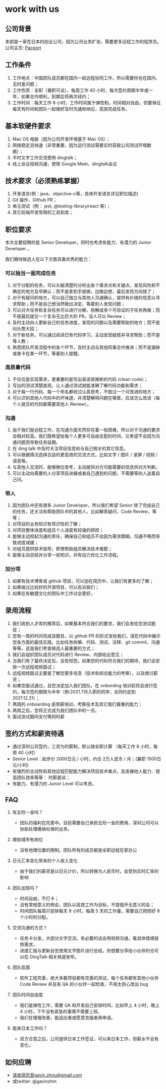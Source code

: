 # work with us

## 公司背景

本部是一家在日本的创业公司，因为公司业务扩张，需要更多远程工作的程序员。
公司主页: [Pacport](https://pacport.co.jp)

## 工作条件

1. 工作地点：中国团队成员都在国内一起远程协同工作，所以需要你也在国内、无时差问题；
2. 工作性质：全职（兼职可谈），每周工作 40 小时，每次签约周期半年或一年，如果合作顺利，到期后将再次续约；
3. 工作时间：每天工作 8 小时，工作时间属于弹性制，时间相对自由，但要保证每天有时间和团队一起做好及时沟通和响应，高效完成任务。

## 基本软硬件要求

1. Mac OS 电脑（因为公司开发环境基于 Mac OS）；
2. 网络稳定且快速（非常重要，因为运行测试需要实时获取公司测试环境数据）；
3. 平时文字工作交流使用 dingtalk；
4. 线上会议视频沟通，使用 Google Meet、dingtalk会议

## 技术要求（必须熟练掌握）

1. 开发语言(例：java、objective-c等，具体开发语言详见职位描述)
2. Git 操作，Github PR；
3. 单元测试（例： jest, @testing-library/react 等）；
4. 其它前端开发常用的工具和库；

## 职位要求

本次主要招聘的是 Senior Developer。同时也考虑有能力、有潜力的 Junior Developer 。

我们期待候选人在以下方面具备优秀的能力：

### 可以独当一面完成任务

1. 对于分配的任务，可以头脑清楚的分析出各个需求点和关键点，发现风险和不确定的地方及早确认；而不是拿到手就做，边做边想，最后发现方向错了；
2. 对于有疑问的地方，可以自己独立与其他人沟通确认，提供有价值的信息以寻求帮助；而不是自己想当然做出决定，等着别人发现问题；
3. 可以对大任务和复杂任务可以进行分解，拆解成多个可验证的子任务再做；而不是最后提交一个复杂无比巨大的 PR，没人可以 Review；
4. 及时主动向人更新自己的任务进度，发现的问题以及需要帮助的地方；而不是闷头憋大招；
5. 对于新任务，可以通过阅读已有代码学习，主动发现疑惑并寻求帮助；而不是等人教；
6. 熟悉团队开发流程中的各个环节，及时主动与其他同事合作推进；而不是漏掉或者卡在某一环节，等着别人提醒。

### 高质量代码

1. 不仅仅是实现需求，更重要的是写出易读易推断的代码 (clean code)；
2. 写出的测试清楚直观，让人通过测试就能准确了解代码功能和需求；
3. 对于每一行代码、每一个命名都经过认真思考，不放过一个可改进的地方；
4. 可以识别其他人代码中的坏味道，并清楚解释问题在哪里，应该怎么改进（每个人提交的代码都需要其他人 Review）。

### 沟通

1. 由于我们是远程工作，在沟通方面天然存在着一些困难，所以对于沟通的要求会相对较高。我们既希望给每个人更多可自由支配的时间，又希望不会因为沟通问题而导致任务延期。
2. 在 ding talk 中及时关注项目信息和与自己相关的其它信息。
3. 可以根据情况选择合适的更高效的交流方式，比如文字 / 图片 / 录屏 / 视频 / 语音等。
4. 与其他人交流时，能够换位思考，主动提供对方可能需要的信息供对方判断。
5. 可以主动向需要的人分享项目进展或者自己遇到的问题，不需要等别人追着自己问。

### 带人

1. 因为团队中还有很多 Junior Developer，所以我们希望 Senior 除了完成自己的任务，还关注和帮助团队中的其他人，比如解答疑问，Code Review，等等；
2. 对项目的业务知识有常识性的了解；
3. 对项目整体进度和组员个人进度有较强的把控；
4. 能够主动担起沟通的责任，确保自己和组员不会因为需求模糊，沟通不畅而导致进度减缓；
5. 对组员提供技术指导，即使帮助组员解决技术难题；
6. 能够主动总结并分享一些知识，并有动力优化工作流程。

### 加分项

1. 如果有技术博客或 github 项目，可以加在简历中，让我们有更多的了解；
2. 如果做过比较好的开源项目，可以告诉我们；
3. 如果在有敏捷文化的团队中工作过会更好。

## 录用流程

1. 我们收到人才库的推荐后，如果基本符合我们的要求，我们会发给您测试题目；
2. 您有一周的时间完成该题目，以 github PR 的形式发给我们，请在代码中展示您各方面的最佳实践，比如任务拆解、代码、测试、注释、git commit、沟通等等，这是我们考查候选人最重要的方式；
3. 我们会组织团队成员对代码进行 Review，内部给出意见；
4. 当我们有了最终决定后，会告知您。如果您的代码符合我们的期待，我们会安排一次远程视频面试；
5. 远程视频面试主要是了解您更多信息（技术和综合能力的考察），以及商讨薪资；
6. 如果您面试通过，且您决定加入我们团队，在 onbording 培训前将会进行签约，每次签约期限为半年（例:2021.7月入职的同学，合同约定到 2021.12.31）；
7. 两周的 onboarding 是带薪培训，考察技术及其它我们看重的能力；
8. 两周之后，您将正式成为我们团队中的一员。
9. 面试测试期间支付等同时薪

## 签约方式和薪资待遇

- 通过深圳公司签约，工资为时薪制，默认按全职计算 （每天工作 8 小时，每周 40 小时）
- Senior Level：起步价 2000日元 / 小时，约合 2万人民币 / 月；(兼职 1500日元/小时)
- 有强烈的主动性和其他远程匹配能力解决项目技术难点，及发展他人能力、提高团队效率等等： 时薪面谈；
- 有能力、有潜力的 Junior Level 可以考虑。

## FAQ

1. 有五险一金吗？
    - 团队的福利在完善中。目前需要自己承担五险一金的费用，深圳公司可以协助处理缴纳社保的业务。

2. 哪些城市有岗位
    - 没有地理位置的限制。团队所有的成员都是全职远程在家办公

3. 日元汇率变化带来的个人收入变化
    - 由于我们的薪资是以日元计价，所以转换为人民币时，会受到实时汇率的影响

4. 团队加班吗？
    - 时间自由，不打卡；
    - 没有常规意义的例会，团队以高效工作为目标，不提倡开无意义的会；
    - 时间团队每周只安排每天 8 小时，每周 5 天的工作量，需要自己把控好 8 个小时的分配。

5. 交流沟通的方式？
    - 任务卡分发，大部分文字交流。有必要的话会用视频沟通，看具体情境按照需求。
    - 进度汇报与更新自觉使用文字图片进行总结，你想要分享给小伙伴的也可以在 DingTalk 相关频道发布。

6. 团队氛围
    - 软件工程完善，绝大多数项目都有完善的测试，每个任务都有其他小伙伴 Code Review 并且有 QA 的小伙伴一起检查，不用太担心改出 bug

7. 团队时间自由度
    - 我们是弹性工作，需要 QA 和开发自己安排时间，比如早上 4 小时，晚上 4 小时，下午没有紧急的事情不需要上班。
    - 我们在慢慢改善，能适应者或愿意克服者再申请。

8. 能来日本工作吗？
    - 双方合意之后，公司提供日本工作签证，可以来日本工作，但薪水不会有变化。

## 如何应聘

- 请发简历至gavin.zhou@gmail.com
- 或twitter: @gavinzhm
